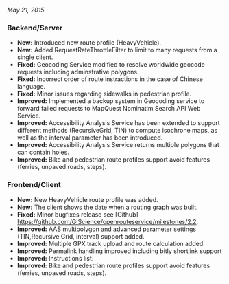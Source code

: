 *May 21, 2015*

### Backend/Server ###

- **New:** Introduced new route profile (HeavyVehicle).
- **New:** Added RequestRateThrottleFilter to limit to many requests from a single client.
- **Fixed:** Geocoding Service modified to resolve worldwide geocode requests including adminstrative polygons.
- **Fixed:** Incorrect order of route instractions in the case of Chinese language.
- **Fixed:** Minor issues regarding sidewalks in pedestrian profile.
- **Improved:** Implemented a backup system in Geocoding service to forward failed requests to MapQuest Nominatim Search API Web Service.
- **Improved:** Accessibility Analysis Service has been extended to support different methods (RecursiveGrid, TIN) to compute isochrone maps, as well as the interval parameter has been introduced.
- **Improved:** Accessibility Analysis Service returns multiple polygons that can contain holes.
- **Improved:** Bike and pedestrian route profiles support avoid features (ferries, unpaved roads, steps).

### Frontend/Client ###

- **New:** New HeavyVehicle route profile was added.
- **New:** The client shows the date when a routing graph was built.
- **Fixed:** Minor bugfixes release see [Github] https://github.com/GIScience/openrouteservice/milestones/2.2.
- **Improved:** AAS multipolygon and advanced parameter settings (TIN,Recursive Grid, interval) support added.
- **Improved:** Multiple GPX track upload and route calculation added.
- **Improved:** Permalink handling improved including bitly shortlink support
- **Improved:** Instructions list.
- **Improved:** Bike and pedestrian route profiles support avoid features (ferries, unpaved roads, steps).
